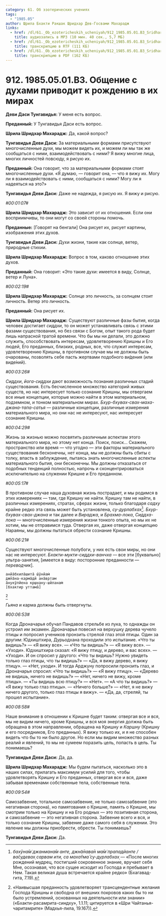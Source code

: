 ```yaml
---
category: 61. Об эзотерических учениях
tags:
  - "1985.05"
author: Шрила Бхакти Ракшак Шридхар Дев-Госвами Махарадж
links:
  - href: /dl/61._Ob_ezotericheskih_ucheniyah/912_1985.05.01.B3_SridharMj_Obshcheniye_s_duhami_privodit_k_rojdeniyu_v_ih_mirah.mp3
    title: аудиозапись в MP3 (10 мин. 40 сек., 5,7 МБ)
  - href: /dl/61._Ob_ezotericheskih_ucheniyah/912_1985.05.01.B3_SridharMj_Obshcheniye_s_duhami_privodit_k_rojdeniyu_v_ih_mirah.rtf
    title: транскрипцию в RTF (111 КБ)
  - href: /dl/61._Ob_ezotericheskih_ucheniyah/912_1985.05.01.B3_SridharMj_Obshcheniye_s_duhami_privodit_k_rojdeniyu_v_ih_mirah.pdf
    title: транскрипцию в PDF (162 КБ)
---
```


# 912. 1985.05.01.B3. Общение с духами приводит к рождению в их мирах

**Деви Даси Тунгавидья:** У меня есть вопрос.

**Преданный:** У Тунгавидья Даси есть вопрос.

**Шрила Шридхар Махарадж:** Да, какой вопрос?

**Тунгавидья Деви Даси:** За материальными формами присутствуют многочисленные духи, мы можем видеть их, и можем ли мы так же сообщаться с ними, взаимодействовать с ними? Я вижу многие лица, многих личностей повсюду, я рисую их.

**Преданный:** Она говорит, что за материальными формами стоят многочисленные духи. «Я думаю, — говорит она, — что я вижу их. Могу ли я взаимодействовать с ними, сообщаться с ними? Могу ли я надеяться на это?»

**Тунгавидья Деви Даси:** Даже не надежда, я рисую их. Я вижу и рисую.

*#00:01:07#*

**Шрила Шридхар Махарадж:** Это зависит от их отношения. Если они восприимчивы, то они могут со своей стороны помочь.

**Преданные:** [Говорят на бенгали] Она рисует их, рисует картины, изображения этих духов.

**Тунгавидья Деви Даси:** Духи жизни, такие как солнце, ветер, природные стихии.

**Шрила Шридхар Махарадж:** Вопрос в том, каково отношение этих духов.

**Преданный:** Она говорит: «Это такие духи: имеется в виду, Солнце, ветер и Луна».

*#00:02:19#*

**Шрила Шридхар Махарадж:** Солнце это личность, за солнцем стоит личность. Ветер это личность.

**Преданный:** Она рисует их.

**Шрила Шридхар Махарадж:** Существуют различные фазы бытия, когда человек достигает *сиддхи*, то он может устанавливать связь с этими фазами существования, но без связи с Богом, опыт такого рода будет лишь напрасной тратой времени. Что бы мы ни делали, это должно служить, способствовать интересам, удовлетворению Кришны и Его людей, Его преданных, близких, родных, все, что служит интересам, удовлетворению Кришны, в противном случае мы не должны быть очарованы, позволять себе пасть жертвами подобного ви́дения (или виде́ний).

*#00:03:26#*

*Сиддхи*, *йога-сиддхи* дают возможность познания различных стадий существования. Есть бесчисленное множество категорий живых существ, но нас интересует только сознание Кришны, мы отвергаем все иные концепции, которые можно найти в этом материальном, подземном, и тонком материальном мирах. *Бхур-бхувах-свах-маха-джана-тапа-сатья* — различные концепции, различные измерения материального мира, но они нас не интересуют, нас интересует сознание Кришны.

*#00:04:29#*

Жизнь за жизнью можно посвятить различным аспектам этого материального мира, но этому нет конца. Поиск, поиск… Скажем, пространство или время — что угодно — эти факторы материального существования бесконечны, нет конца, мы не должны быть сбиты с толку, впасть в заблуждение, пытаясь знать многочисленные аспекты материального бытия, они бесконечны. Мы должны отказаться от подобных тенденций полностью, напрочь и сконцентрироваться исключительно на служении Кришне и Его преданном.

*#00:05:17#*

В противном случае наша духовная жизнь пострадает, и мы родимся в этих измерениях — там, где Кришну не найти. Кришну там не найти, в различных измерениях, стратах, сферах жизни, только благодаря *садху* крайне редко эта связь может быть установлена, *су-дурлабхах̣*[^_ftn1]. *Бхур-бхувах-свах-джана* и так далее и *Вираджа*, и *Брахма-лока*, *Сиддха-лока* — многочисленные измерения жизни тонкого опыта, но мы их не хотим, мы не отправимся туда. Отвергая их, даже отвергая концепцию Нараяны, мы должны пытаться обрести сознание Кришны.

*#00:06:21#*

Существуют многочисленные полубоги, у них есть свои миры, но они нас не интересуют. *Бхакти-мукти-сиддхи-ванчха* — все эти [буквально] ультра-занятия, [имеется в виду: посторонние преданности — *переводчик*].

    анйа̄бхила̄шита̄ ш́ӯнйам̇
    джн̃а̄на-карма̄дй ана̄вр̣там
    а̄нукӯлйена кр̣ш̣н̣ану-шӣланам̇
    [бхактир уттама̄]
[^_ftn2]

*Гьяна* и карма должны быть отвергнуты.

*#00:06:53#*

Когда Дроначарья обучал Пандавов стрельбе из лука, то однажды он устроил им экзамен. Дроначарья повесил на верхушку дерева чучело птицы и попросил учеников пронзить стрелой глаз этой птицы. Один за другим: Юдхиштхира, Дурьодхана проходили это испытание. «Что ты видишь?» — «Я вижу все». — «Что ты видишь?» — «Я вижу все». — «Уходи». Юдхиштхира сказал: «Я вижу птицу, и дерево, и вас всех». — «Уходи». И он спросил у другого: «Что ты видишь? Нужно увидеть только глаз птицы, что ты видишь?» — «Да, я вижу дерево, я вижу птицу». — «Нет, уходи». И тогда Арджуну попросили пронзить глаз, и Дроначарья спросил: «Что ты видишь?» — «Я вижу птицу». — «Дерево не видишь, ничего не видишь?» — «Нет, ничего не вижу, кроме птицы». — «Ты видишь всю птицу?» — «Нет». — «А что ты видишь?» — «Я вижу только глаз птицы». — «Ничего больше?» — «Нет, я не вижу ничего другого, только глаз птицы я вижу». — «Да, да, стреляй, ты прошел испытание».

*#00:08:58#*

Наше внимание в отношении к Кришне будет таким: отвергая все и вся, мы не видим ничего, кроме Кришны, и вся моя энергия должна быть обращена в этом направлении, обращена на Кришну и *Каршну* (Кришну и его посредников, Его преданных). Я вижу только их, и я не способен видеть что бы то ни было другое. Но если мы видим множество разных реалий и явлений, то мы не сумеем поразить цель, попасть в цель. Ты понимаешь?

**Тунгавидья Деви Даси:** Да, да.

**Шрила Шридхар Махарадж:** Мы будем пытаться, насколько это в наших силах, прилагать максимум усилий для того, чтобы удовлетворять Кришну и Его преданных, отвергая все и вся, даже забывая временами собственные тела, собственные тела.

*#00:09:54#*

Самозабвение, тотальное самозабвение, не только самозабвение (это негативная сторона), но памятования о Кришне, память о Кришне, мы смотрим только на Кришну и на Его родных — это позитивная сторона, и самозабвение — это негативная сторона. Забвение всего и вся, и только сознание Кришны, забвение даже самого себя в служении. Это явление мы должны приобрести, обрести. Ты понимаешь?

**Тунгавидья Деви Даси:** Да.



[^_ftn1]: *бахӯна̄м̇ джанмана̄м анте, джн̃а̄нава̄н ма̄м̇ прападйанте / ва̄судевах̣ сарвам ити, са маха̄тма̄ су-дурлабхах̣* — «После многих рождений мудрец, постигший сокровенное знание, вручает себя Мне, осознавая, что все сущее исходит из Господа и пребывает в Нем. Такая великая душа встречается крайне редко» (Бхагавад-гита, 7.19).

[^_ftn2]: «Наивысшая преданность удовлетворяет трансцендентные желания Господа Кришны и свободна от внешних покровов каких бы то ни было устремлений, основанных на деятельности или знании» («Бхакти-расамрита-синдху», 1.1.11; цитируется в «Шри Чайтанья-чаритамрите» (Мадхья-лила, 19.167)).

